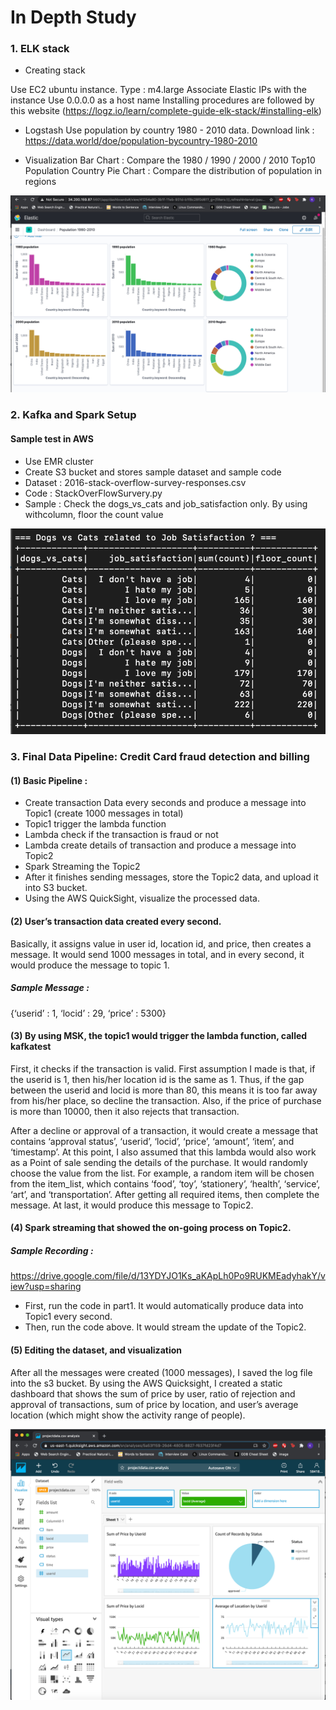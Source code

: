 # In Depth Study

### 1. ELK stack

- Creating stack

Use EC2 ubuntu instance. Type : m4.large 
Associate Elastic IPs with the instance
Use 0.0.0.0 as a host name
Installing procedures are followed by this website (https://logz.io/learn/complete-guide-elk-stack/#installing-elk)

- Logstash
Use population by country 1980 - 2010 data. 
Download link : https://data.world/doe/population-bycountry-1980-2010

- Visualization
Bar Chart : Compare the 1980 / 1990 / 2000 / 2010 Top10 Population Country
Pie Chart : Compare the distribution of population in regions

![Screenshot](visualization.png)

### 2. Kafka and Spark Setup

#### Sample test in AWS
- Use EMR cluster
- Create S3 bucket and stores sample dataset and sample code
- Dataset : 2016-stack-overflow-survey-responses.csv
- Code : StackOverFlowSurvery.py
- Sample : Check the dogs_vs_cats and job_satisfaction only. By using withcolumn, floor the count value

![Screenshot](sample.png)
 
### 3. Final Data Pipeline: Credit Card fraud detection and billing

#### (1) Basic Pipeline : 
- Create transaction Data every seconds and produce a message into Topic1 (create 1000 messages in total)
- Topic1 trigger the lambda function
- Lambda check if the transaction is fraud or not
- Lambda create details of transaction and produce a message into Topic2
- Spark Streaming the Topic2
- After it finishes sending messages, store the Topic2 data, and upload it into S3 bucket.
- Using the AWS QuickSight, visualize the processed data.

#### (2) User’s transaction data created every second. 
Basically, it assigns value in user id, location id, and price, then creates a message. It would send 1000 messages in total, and in every second, it would produce the message to topic 1. 

##### Sample Message :
{‘userid’ : 1, ‘locid’ : 29, ‘price’ : 5300}
 
#### (3) By using MSK, the topic1 would trigger the lambda function, called kafkatest

First, it checks if the transaction is valid. First assumption I made is that, if the userid is 1, then his/her location id is the same as 1. Thus, if the gap between the userid and locid is more than 80, this means it is too far away from his/her place, so decline the transaction. Also, if the price of purchase is more than 10000, then it also rejects that transaction. 

After a decline or approval of a transaction, it would create a message that contains ‘approval status’, ‘userid’, ‘locid’, ‘price’, ‘amount’, ‘item’, and ‘timestamp’. At this point, I also assumed that this lambda would also work as a Point of sale sending the details of the purchase. It would randomly choose the value from the list. For example, a random item will be chosen from the item_list, which contains ‘food’, ‘toy’, ‘stationery’, ‘health’, ‘service’, ‘art’, and ‘transportation’. After getting all required items, then complete the message. At last, it would produce this message to Topic2.

#### (4) Spark streaming that showed the on-going process on Topic2.
##### Sample Recording :
https://drive.google.com/file/d/13YDYJO1Ks_aKApLh0Po9RUKMEadyhakY/view?usp=sharing

- First, run the code in part1. It would automatically produce data into Topic1 every second.
- Then, run the code above. It would stream the update of the Topic2.
 
#### (5) Editing the dataset, and visualization

After all the messages were created (1000 messages), I saved the log file into the s3 bucket. By using the AWS Quicksight, I created a static dashboard that shows the sum of price by user, ratio of rejection and approval of transactions, sum of price by location, and user’s average location (which might show the activity range of people).  

![Screenshot](visualization2.png)

